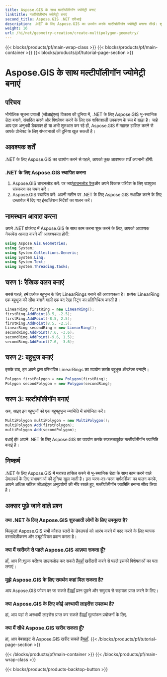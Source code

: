 ```yaml
---
title: Aspose.GIS के साथ मल्टीपॉलीगॉन ज्योमेट्री बनाएं
linktitle: मल्टीपॉलीगॉन ज्योमेट्री बनाएं
second_title: Aspose.GIS .NET एपीआई
description: .NET के लिए Aspose.GIS का उपयोग करके मल्टीपॉलीगॉन ज्योमेट्री बनाना सीखें। शुरुआती लोगों के लिए चरण-दर-चरण मार्गदर्शिका। निःशुल्क परीक्षण उपलब्ध है.
weight: 16
url: /hi/net/geometry-creation/create-multipolygon-geometry/
---
```


{{< blocks/products/pf/main-wrap-class >}}
{{< blocks/products/pf/main-container >}}
{{< blocks/products/pf/tutorial-page-section >}}

# Aspose.GIS के साथ मल्टीपॉलीगॉन ज्योमेट्री बनाएं

## परिचय
भौगोलिक सूचना प्रणाली (जीआईएस) विकास की दुनिया में, .NET के लिए Aspose.GIS भू-स्थानिक डेटा बनाने, संपादित करने और विश्लेषण करने के लिए एक शक्तिशाली उपकरण के रूप में खड़ा है। चाहे आप एक अनुभवी डेवलपर हों या अभी शुरुआत कर रहे हों, Aspose.GIS में महारत हासिल करने से आपके प्रोजेक्ट के लिए संभावनाओं की दुनिया खुल सकती है।
## आवश्यक शर्तें
.NET के लिए Aspose.GIS का उपयोग करने से पहले, आपको कुछ आवश्यक शर्तें अपनानी होंगी:
### .NET के लिए Aspose.GIS स्थापित करना
1.  Aspose.GIS डाउनलोड करें: पर जाएं[डाउनलोड पेज](https://releases.aspose.com/gis/net/)और अपने विकास परिवेश के लिए उपयुक्त संस्करण का चयन करें।
2. Aspose.GIS स्थापित करें: अपनी मशीन पर .NET के लिए Aspose.GIS स्थापित करने के लिए दस्तावेज़ में दिए गए इंस्टॉलेशन निर्देशों का पालन करें।

## नामस्थान आयात करना
अपने .NET प्रोजेक्ट में Aspose.GIS के साथ काम करना शुरू करने के लिए, आपको आवश्यक नेमस्पेस आयात करने की आवश्यकता होगी:
```csharp
using Aspose.Gis.Geometries;
using System;
using System.Collections.Generic;
using System.Linq;
using System.Text;
using System.Threading.Tasks;
```

## चरण 1: रैखिक वलय बनाएं
सबसे पहले, हमें प्रत्येक बहुभुज के लिए LinearRings बनाने की आवश्यकता है। प्रत्येक LinearRing एक बहुभुज की सीमा बनाने वाली एक बंद रेखा स्ट्रिंग का प्रतिनिधित्व करती है।
```csharp
LinearRing firstRing = new LinearRing();
firstRing.AddPoint(8.5, -2.5);
firstRing.AddPoint(-8.5, 2.5);
firstRing.AddPoint(8.5, -2.5);
LinearRing secondRing = new LinearRing();
secondRing.AddPoint(7.6, -3.6);
secondRing.AddPoint(-9.6, 1.5);
secondRing.AddPoint(7.6, -3.6);
```
## चरण 2: बहुभुज बनाएं
इसके बाद, हम अपने द्वारा परिभाषित LinearRings का उपयोग करके बहुभुज ऑब्जेक्ट बनाएंगे।
```csharp
Polygon firstPolygon = new Polygon(firstRing);
Polygon secondPolygon = new Polygon(secondRing);
```
## चरण 3: मल्टीपॉलीगॉन बनाएं
अब, आइए इन बहुभुजों को एक बहुबहुभुज ज्यामिति में संयोजित करें।
```csharp
MultiPolygon multiPolygon = new MultiPolygon();
multiPolygon.Add(firstPolygon);
multiPolygon.Add(secondPolygon);
```
बधाई हो! आपने .NET के लिए Aspose.GIS का उपयोग करके सफलतापूर्वक मल्टीपॉलीगॉन ज्यामिति बनाई है।

## निष्कर्ष
.NET के लिए Aspose.GIS में महारत हासिल करने से भू-स्थानिक डेटा के साथ काम करने वाले डेवलपर्स के लिए संभावनाओं की दुनिया खुल जाती है। इस चरण-दर-चरण मार्गदर्शिका का पालन करके, आपने अधिक जटिल जीआईएस अनुप्रयोगों की नींव रखते हुए, मल्टीपॉलीगॉन ज्यामिति बनाना सीख लिया है।
## अक्सर पूछे जाने वाले प्रश्न
### क्या .NET के लिए Aspose.GIS शुरुआती लोगों के लिए उपयुक्त है?
बिल्कुल! Aspose.GIS सभी कौशल स्तरों के डेवलपर्स को आरंभ करने में मदद करने के लिए व्यापक दस्तावेज़ीकरण और ट्यूटोरियल प्रदान करता है।
### क्या मैं खरीदने से पहले Aspose.GIS आज़मा सकता हूँ?
 हाँ, आप नि:शुल्क परीक्षण डाउनलोड कर सकते हैं[यहाँ](https://releases.aspose.com/) खरीदारी करने से पहले इसकी विशेषताओं का पता लगाएं।
### मुझे Aspose.GIS के लिए समर्थन कहां मिल सकता है?
 आप Aspose.GIS फोरम पर जा सकते हैं[यहाँ](https://forum.aspose.com/c/gis/33) प्रश्न पूछने और समुदाय से सहायता प्राप्त करने के लिए।
### क्या Aspose.GIS के लिए कोई अस्थायी लाइसेंस उपलब्ध है?
 हां, आप यहां से अस्थायी लाइसेंस प्राप्त कर सकते हैं[यहाँ](https://purchase.aspose.com/temporary-license/) मूल्यांकन प्रयोजनों के लिए.
### क्या मैं सीधे Aspose.GIS खरीद सकता हूँ?
 हां, आप वेबसाइट से Aspose.GIS खरीद सकते हैं[यहाँ](https://purchase.aspose.com/buy).
{{< /blocks/products/pf/tutorial-page-section >}}

{{< /blocks/products/pf/main-container >}}
{{< /blocks/products/pf/main-wrap-class >}}

{{< blocks/products/products-backtop-button >}}
